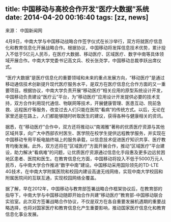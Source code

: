 title: 中国移动与高校合作开发“医疗大数据”系统
date: 2014-04-20 00:16:40
tags: [zz, news]
---

来源： 中国新闻网

4月9日，中南大学与中国移动战略合作签字仪式在长沙举行，双方将就医疗信息化和教育信息化开展战略合作。根据协议，中国移动将发挥信息技术优势，累计投入不低于5亿元人民币，在医疗大数据、移动医疗、区域医疗、数字中南等具体领域开展合作。中南大学党委书记高文兵、校长张尧学，中国移动总裁李跃出席仪式。

“医疗大数据”是医疗信息化的重要领域和未来的重点发展方向，“移动医疗”是通过移动通信技术创新提升现代医疗服务水平，是双方在医疗信息化合作方面的又一重要项目。根据协议，中南大学负责开展“移动医疗”相关应用的原型系统设计开发，中国移动负责建设“医疗云”平台，为“移动医疗”应用设计开发提供必要的技术支持，双方合作利用现代通信、物联网等技术，开展健康管理、医患互动、院前急救、远程医疗等服务，改变过去人们只能在医院“看病”的传统方式。以后，无论在家里还是在路上，人们都能够随时听取医生的建议，获得各种与健康相关的资讯。

据悉，在“移动医疗”合作中，双方还将推动以“南湘雅”著称的优质医疗资源与其他区域共享，向广大中西部农村医生、医学院在校学生提供远程教学服务，并实现在中国移动专用平板电脑终端上的服务承载，以信息技术促进医疗知识共享、医疗教育均衡发展。此外，双方还将在“区域医疗”方面开展合作，推动“区域医疗”平台建设，助力解决“看病难”的问题，让优质医疗资源通过信息化手段惠及更多边远贫困地区患者、医院和医生。在教育信息化方面，中国移动将投入不低于5000万元人民币，与中南大学合作推进“数字中南”建设。中国移动采用国际领先的TD-LTE 4G技术，在中南大学附属医院和校园内建设高速无线网络，实现中南大学校园和附属医院间的互联互通，实现校园网络全覆盖。

据了解，早在2012年，中国移动与教育部签署战略合作框架协议后，在教育部的指导下，中南大学与中国移动随即开始合作共建“移动医疗”教育部-中国移动联合实验室。此次双方签署战略合作协议，不仅是双方在各自重要发展机遇期的重要战略选择，也将对国家医疗和教育信息化产生重要影响，推动国家医疗信息化和教育信息化事业发展。

